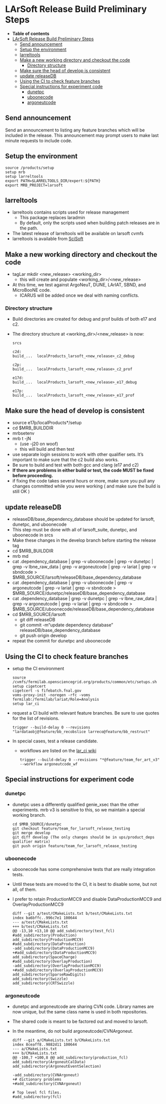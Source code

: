LArSoft Release Build Preliminary Steps
====================================================================================

-   **Table of contents**
-   [LArSoft Release Build Preliminary Steps](#LArSoft-Release-Build-Preliminary-Steps)
    -   [Send announcement](#Send-announcement)
    -   [Setup the environment](#Setup-the-environment)
    -   [larreltools](#larreltools)
    -   [Make a new working directory and checkout the code](#Make-a-new-working-directory-and-checkout-the-code)
        -   [Directory structure](#Directory-structure)
    -   [Make sure the head of develop is consistent](#Make-sure-the-head-of-develop-is-consistent)
    -   [update releaseDB](#update-releaseDB)
    -   [Using the CI to check feature branches](#Using-the-CI-to-check-feature-branches)
    -   [Special instructions for experiment code](#Special-instructions-for-experiment-code)
        -   [dunetpc](#dunetpc)
        -   [uboonecode](#uboonecode)
        -   [argoneutcode](#argoneutcode)

Send announcement
----------------------------------------

Send an announcement to listing any feature branches which will be included in the release. This announcement may prompt users to make last minute requests to include code.

Setup the environment
------------------------------------------------

    source /products/setup
    setup mrb
    setup larreltools
    export PATH=$LARRELTOOLS_DIR/expert:${PATH}
    export MRB_PROJECT=larsoft

larreltools
----------------------------

-   larreltools contains scripts used for release management
    -   This package replaces laradmin
    -   By default, only the scripts used when building patch releases are in the path.
-   The latest release of larreltools will be available on larsoft cvmfs
-   larreltools is available from [SciSoft](http://scisoft.fnal.gov/scisoft/packages/larreltools/)

Make a new working directory and checkout the code
----------------------------------------------------------------------------------------------------------

-   tagLar mkdir \<new_release\> \<working_dir\>
    -   this will create and populate \<working_dir\>/\<new_release\>
-   At this time, we test against ArgoNeuT, DUNE, LArIAT, SBND, and MicroBooNE code.
    -   ICARUS will be added once we deal with naming conflicts.

### Directory structure

-   Build directories are created for debug and prof builds of both e17 and c2.
-   The directory structure at \<working_dir\>/\<new_release\> is now:

        srcs

        c2d:
        build_...  localProducts_larsoft_<new_release>_c2_debug

        c2p:
        build_...  localProducts_larsoft_<new_release>_c2_prof

        e17d:
        build_...  localProducts_larsoft_<new_release>_e17_debug

        e17p:
        build_...  localProducts_larsoft_<new_release>_e17_prof

Make sure the head of develop is consistent
--------------------------------------------------------------------------------------------

-   source e17p/localProducts\*/setup
-   cd \$MRB_BUILDDIR
-   mrbsetenv
-   mrb t -jN
    -   (use -j20 on woof)
    -   this will build and then test
-   use separate login sessions to work with other qualifier sets. It’s important to make sure that the c2 build also works.
-   Be sure to build and test with both gcc and clang (e17 and c2)
-   **If there are problems in either build or test, the code MUST be fixed before proceeding.**
-   if fixing the code takes several hours or more, make sure you pull any changes committed while you were working ( and make sure the build is still OK )

update releaseDB
--------------------------------------

-   releaseDB/base_dependency_database should be updated for larsoft, dunetpc, and uboonecode
-   This step must be done with all of larsoft_suite, dunetpc, and uboonecode in srcs
-   Make these changes in the develop branch before starting the release tag
-   cd \$MRB_BUILDDIR
-   mrb md
-   cat .dependency_database | grep -v uboonecode | grep -v dunetpc | grep -v lbne_raw_data | grep -v argoneutcode | grep -v lariat | grep -v sbndcode \> \$MRB_SOURCE/larsoft/releaseDB/base_dependency_database
-   cat .dependency_database | grep -v uboonecode | grep -v argoneutcode | grep -v lariat | grep -v sbndcode \> \$MRB_SOURCE/dunetpc/releaseDB/base_dependency_database
-   cat .dependency_database | grep -v dunetpc | grep -v lbne_raw_data | grep -v argoneutcode | grep -v lariat | grep -v sbndcode \> \$MRB_SOURCE/uboonecode/releaseDB/base_dependency_database
-   cd \$MRB_SOURCE/larsoft
    -   git diff releaseDB
    -   git commit -m“update dependency database” releaseDB/base_dependency_database
    -   git push origin develop
-   repeat the commit for dunetpc and uboonecode

Using the CI to check feature branches
----------------------------------------------------------------------------------

-   setup the CI environment

        source /cvmfs/fermilab.opensciencegrid.org/products/common/etc/setups.sh
        setup cigetcert
        cigetcert -s fifebatch.fnal.gov
        voms-proxy-init -noregen -rfc -voms fermilab:/fermilab/lariat/Role=Analysis
        setup lar_ci

-   request a CI build with relevant feature branches. Be sure to use quotes for the list of revisions.

        trigger --build-delay 0 --revisions "lardataobj@feature/bb_recobslice larreco@feature/bb_restruct" 

-   In special cases, test a release candidate.
    -   workflows are listed on the [lar_ci wiki](/redmine/projects/lar_ci/wiki/LArCI_Workflows)

            trigger --build-delay 0 --revisions "*@feature/team_for_art_v3" --workflow argoneutcode_wf

Special instructions for experiment code
--------------------------------------------------------------------------------------

### dunetpc

-   dunetpc uses a differently qualified genie_xsec than the other experiments. mrb v3 is sensitive to this, so we maintain a special working branch.

        cd $MRB_SOURCE/dunetpc
        git checkout feature/team_for_larsoft_release_testing
        git merge develop
        git diff develop (The only changes should be in ups/product_deps qualifier matrix)
        git push origin feature/team_for_larsoft_release_testing

### uboonecode

-   uboonecode has some comprehensive tests that are really integration tests.
-   Until these tests are moved to the CI, it is best to disable some, but not all, of them.
-   I prefer to retain ProductionMCC9 and disable DataProductionMCC9 and OverlayProductionMCC9

        diff --git a/test/CMakeLists.txt b/test/CMakeLists.txt
        index ba6bffc..996c7e1 100644
        --- a/test/CMakeLists.txt
        +++ b/test/CMakeLists.txt
        @@ -13,10 +13,10 @@ add_subdirectory(test_fcl)
        #add_subdirectory(Production)
        add_subdirectory(ProductionMCC9)
        #add_subdirectory(DataProduction)
        -add_subdirectory(DataProductionMCC9)
        +#add_subdirectory(DataProductionMCC9)
        add_subdirectory(SpaceCharge)
        #add_subdirectory(OverlayProduction)
        -add_subdirectory(OverlayProductionMCC9)
        +#add_subdirectory(OverlayProductionMCC9)
        add_subdirectory(SparseRawDigits)
        add_subdirectory(Swizzle)
        add_subdirectory(CRTSwizzle)

### argoneutcode

-   dunetpc and argoneutcode are sharing CVN code. Library names are now unique, but the same class name is used in both repositories.
-   The shared code is meant to be factored out and moved to larsoft.
-   In the meantime, do not build argoneutcode/CVNArgoneut.

        diff --git a/CMakeLists.txt b/CMakeLists.txt
        index 8ceaff8..9882d11 100644
        --- a/CMakeLists.txt
        +++ b/CMakeLists.txt
        @@ -100,7 +100,8 @@ add_subdirectory(production_fcl)
        add_subdirectory(ArgoneutCalData)
        add_subdirectory(ArgoneutEventSelection)

        -add_subdirectory(CVNArgoneut)
        +# dictionary problems
        +#add_subdirectory(CVNArgoneut)

        # Top level fcl files.
        #add_subdirectory(fcl)
